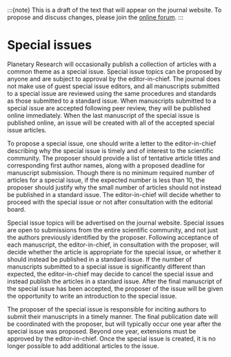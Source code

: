:::{note}
This is a draft of the text that will appear on the journal website. To propose and discuss changes, please join the [online forum](#forum).
:::

# Special issues

Planetary Research will occasionally publish a collection of articles with a common theme as a special issue. Special issue topics can be proposed by anyone and are subject to approval by the editor-in-chief. The journal does not make use of guest special issue editors, and all manuscripts submitted to a special issue are reviewed using the same procedures and standards as those submitted to a standard issue. When manuscripts submitted to a special issue are accepted following peer review, they will be published online immediately. When the last manuscript of the special issue is published online, an issue will be created with all of the accepted special issue articles.

To propose a special issue, one should write a letter to the editor-in-chief describing why the special issue is timely and of interest to the scientific community. The proposer should provide a list of tentative article titles and corresponding first author names, along with a proposed deadline for manuscript submission. Though there is no minimum required number of articles for a special issue, if the expected number is less than 10, the proposer should justify why the small number of articles should not instead be published in a standard issue. The editor-in-chief will decide whether to proceed with the special issue or not after consultation with the editorial board.

Special issue topics will be advertised on the journal website. Special issues are open to submissions from the entire scientific community, and not just the authors previously identified by the proposer. Following acceptance of each manuscript, the editor-in-chief, in consultation with the proposer, will decide whether the article is appropriate for the special issue, or whether it should instead be published in a standard issue. If the number of manuscripts submitted to a special issue is significantly different than expected, the editor-in-chief may decide to cancel the special issue and instead publish the articles in a standard issue. After the final manuscript of the special issue has been accepted, the proposer of the issue will be given the opportunity to write an introduction to the special issue.

The proposer of the special issue is responsible for inciting authors to submit their manuscripts in a timely manner. The final publication date will be coordinated with the proposer, but will typically occur one year after the special issue was proposed. Beyond one year, extensions must be approved by the editor-in-chief. Once the special issue is created, it is no longer possible to add additional articles to the issue.
